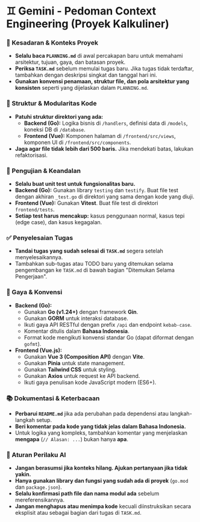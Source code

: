 # ♊ Gemini - Pedoman Context Engineering (Proyek Kalkuliner)

### 🔄 Kesadaran & Konteks Proyek
- **Selalu baca `PLANNING.md`** di awal percakapan baru untuk memahami arsitektur, tujuan, gaya, dan batasan proyek.
- **Periksa `TASK.md`** sebelum memulai tugas baru. Jika tugas tidak terdaftar, tambahkan dengan deskripsi singkat dan tanggal hari ini.
- **Gunakan konvensi penamaan, struktur file, dan pola arsitektur yang konsisten** seperti yang dijelaskan dalam `PLANNING.md`.

### 🧱 Struktur & Modularitas Kode
- **Patuhi struktur direktori yang ada:**
  - **Backend (Go):** Logika bisnis di `/handlers`, definisi data di `/models`, koneksi DB di `/database`.
  - **Frontend (Vue):** Komponen halaman di `/frontend/src/views`, komponen UI di `/frontend/src/components`.
- **Jaga agar file tidak lebih dari 500 baris.** Jika mendekati batas, lakukan refaktorisasi.

### 🧪 Pengujian & Keandalan
- **Selalu buat unit test untuk fungsionalitas baru.**
- **Backend (Go):** Gunakan library `testing` dan `testify`. Buat file test dengan akhiran `_test.go` di direktori yang sama dengan kode yang diuji.
- **Frontend (Vue):** Gunakan **Vitest**. Buat file test di direktori `frontend/tests`.
- **Setiap test harus mencakup:** kasus penggunaan normal, kasus tepi (edge case), dan kasus kegagalan.

### ✅ Penyelesaian Tugas
- **Tandai tugas yang sudah selesai di `TASK.md`** segera setelah menyelesaikannya.
- Tambahkan sub-tugas atau TODO baru yang ditemukan selama pengembangan ke `TASK.md` di bawah bagian "Ditemukan Selama Pengerjaan".

### 📎 Gaya & Konvensi
- **Backend (Go):**
  - Gunakan **Go (v1.24+)** dengan framework **Gin**.
  - Gunakan **GORM** untuk interaksi database.
  - Ikuti gaya API RESTful dengan prefix `/api` dan endpoint `kebab-case`.
  - Komentar ditulis dalam **Bahasa Indonesia**.
  - Format kode mengikuti konvensi standar Go (dapat diformat dengan `gofmt`).
- **Frontend (Vue.js):**
  - Gunakan **Vue 3 (Composition API)** dengan **Vite**.
  - Gunakan **Pinia** untuk state management.
  - Gunakan **Tailwind CSS** untuk styling.
  - Gunakan **Axios** untuk request ke API backend.
  - Ikuti gaya penulisan kode JavaScript modern (ES6+).

### 📚 Dokumentasi & Keterbacaan
- **Perbarui `README.md`** jika ada perubahan pada dependensi atau langkah-langkah setup.
- **Beri komentar pada kode yang tidak jelas dalam Bahasa Indonesia.**
- Untuk logika yang kompleks, tambahkan komentar yang menjelaskan **mengapa** (`// Alasan: ...`) bukan hanya **apa**.

### 🧠 Aturan Perilaku AI
- **Jangan berasumsi jika konteks hilang. Ajukan pertanyaan jika tidak yakin.**
- **Hanya gunakan library dan fungsi yang sudah ada di proyek** (`go.mod` dan `package.json`).
- **Selalu konfirmasi path file dan nama modul ada** sebelum mereferensikannya.
- **Jangan menghapus atau menimpa kode** kecuali diinstruksikan secara eksplisit atau sebagai bagian dari tugas di `TASK.md`.